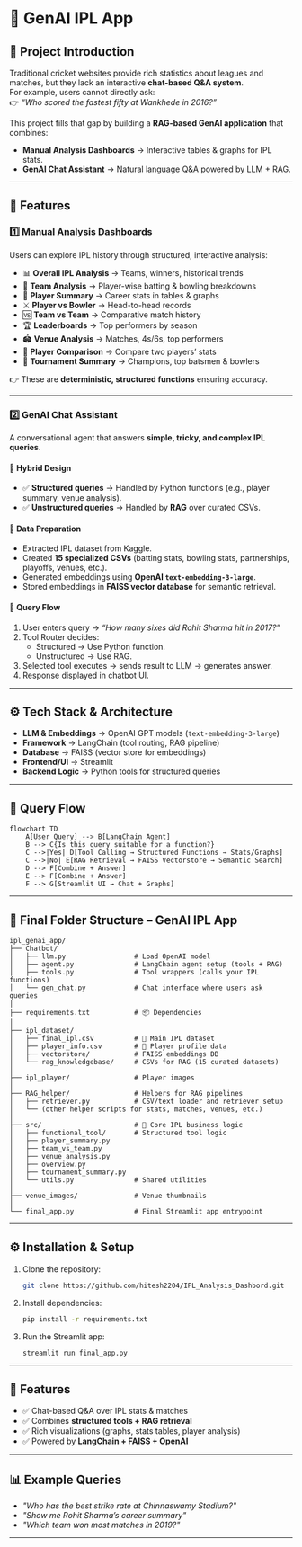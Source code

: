 # 🏏 GenAI IPL App

## 📌 Project Introduction

Traditional cricket websites provide rich statistics about leagues and matches, but they lack an interactive **chat-based Q&A system**.  
For example, users cannot directly ask:  
👉 *“Who scored the fastest fifty at Wankhede in 2016?”*  

This project fills that gap by building a **RAG-based GenAI application** that combines:

- **Manual Analysis Dashboards** → Interactive tables & graphs for IPL stats.  
- **GenAI Chat Assistant** → Natural language Q&A powered by LLM + RAG.

---

## 🔎 Features

### 1️⃣ Manual Analysis Dashboards
Users can explore IPL history through structured, interactive analysis:

- 📊 **Overall IPL Analysis** → Teams, winners, historical trends  
- 🏏 **Team Analysis** → Player-wise batting & bowling breakdowns  
- 👥 **Player Summary** → Career stats in tables & graphs  
- ⚔️ **Player vs Bowler** → Head-to-head records  
- 🆚 **Team vs Team** → Comparative match history  
- 🏆 **Leaderboards** → Top performers by season  
- 🏟️ **Venue Analysis** → Matches, 4s/6s, top performers  
- 🔄 **Player Comparison** → Compare two players’ stats  
- 🎯 **Tournament Summary** → Champions, top batsmen & bowlers  

👉 These are **deterministic, structured functions** ensuring accuracy.

---

### 2️⃣ GenAI Chat Assistant

A conversational agent that answers **simple, tricky, and complex IPL queries**.

#### 🔹 Hybrid Design
- ✅ **Structured queries** → Handled by Python functions (e.g., player summary, venue analysis).  
- ✅ **Unstructured queries** → Handled by **RAG** over curated CSVs.  

#### 🔹 Data Preparation
- Extracted IPL dataset from Kaggle.  
- Created **15 specialized CSVs** (batting stats, bowling stats, partnerships, playoffs, venues, etc.).  
- Generated embeddings using **OpenAI `text-embedding-3-large`**.  
- Stored embeddings in **FAISS vector database** for semantic retrieval.  

#### 🔹 Query Flow
1. User enters query → *“How many sixes did Rohit Sharma hit in 2017?”*  
2. Tool Router decides:
   - Structured → Use Python function.  
   - Unstructured → Use RAG.  
3. Selected tool executes → sends result to LLM → generates answer.  
4. Response displayed in chatbot UI.  

---

## ⚙️ Tech Stack & Architecture

- **LLM & Embeddings** → OpenAI GPT models (`text-embedding-3-large`)  
- **Framework** → LangChain (tool routing, RAG pipeline)  
- **Database** → FAISS (vector store for embeddings)  
- **Frontend/UI** → Streamlit  
- **Backend Logic** → Python tools for structured queries  

---

## 🚀 Query Flow

```mermaid
flowchart TD
    A[User Query] --> B[LangChain Agent]
    B --> C{Is this query suitable for a function?}
    C -->|Yes| D[Tool Calling → Structured Functions → Stats/Graphs]
    C -->|No| E[RAG Retrieval → FAISS Vectorstore → Semantic Search]
    D --> F[Combine + Answer]
    E --> F[Combine + Answer]
    F --> G[Streamlit UI → Chat + Graphs]
```

---

## 📂 Final Folder Structure – GenAI IPL App

```plaintext
ipl_genai_app/
├── Chatbot/
│   ├── llm.py                 # Load OpenAI model
│   ├── agent.py               # LangChain agent setup (tools + RAG)
│   ├── tools.py               # Tool wrappers (calls your IPL functions)
│   └── gen_chat.py            # Chat interface where users ask queries
│
├── requirements.txt           # 📦 Dependencies
│
├── ipl_dataset/
│   ├── final_ipl.csv          # 🔢 Main IPL dataset
│   ├── player_info.csv        # 👤 Player profile data
│   ├── vectorstore/           # FAISS embeddings DB
│   └── rag_knowledgebase/     # CSVs for RAG (15 curated datasets)
│
├── ipl_player/                # Player images
│
├── RAG_helper/                # Helpers for RAG pipelines
│   ├── retriever.py           # CSV/text loader and retriever setup
│   └── (other helper scripts for stats, matches, venues, etc.)
│
├── src/                       # 🔧 Core IPL business logic
│   ├── functional_tool/       # Structured tool logic
│   ├── player_summary.py
│   ├── team_vs_team.py
│   ├── venue_analysis.py
│   ├── overview.py
│   ├── tournament_summary.py
│   └── utils.py               # Shared utilities
│
├── venue_images/              # Venue thumbnails
│
└── final_app.py               # Final Streamlit app entrypoint
```

---

## ⚙️ Installation & Setup

1. Clone the repository:  
   ```bash
   git clone https://github.com/hitesh2204/IPL_Analysis_Dashbord.git
   ```

2. Install dependencies:  
   ```bash
   pip install -r requirements.txt
   ```

3. Run the Streamlit app:  
   ```bash
   streamlit run final_app.py
   ```
---

## 🎯 Features

- ✅ Chat-based Q&A over IPL stats & matches  
- ✅ Combines **structured tools + RAG retrieval**  
- ✅ Rich visualizations (graphs, stats tables, player analysis)  
- ✅ Powered by **LangChain + FAISS + OpenAI**  

---

## 📊 Example Queries

- *"Who has the best strike rate at Chinnaswamy Stadium?"*  
- *"Show me Rohit Sharma’s career summary"*  
- *"Which team won most matches in 2019?"*  

---


